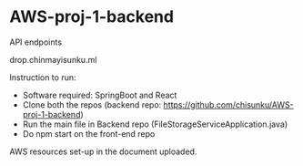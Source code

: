 # AWS-proj-1-backend
API endpoints

drop.chinmayisunku.ml 

Instruction to run:
  - Software required: SpringBoot and React
  - Clone both the repos (backend repo: https://github.com/chisunku/AWS-proj-1-backend)
  - Run the main file in Backend repo (FileStorageServiceApplication.java)
  - Do npm start on the front-end repo

AWS resources set-up in the document uploaded. 
